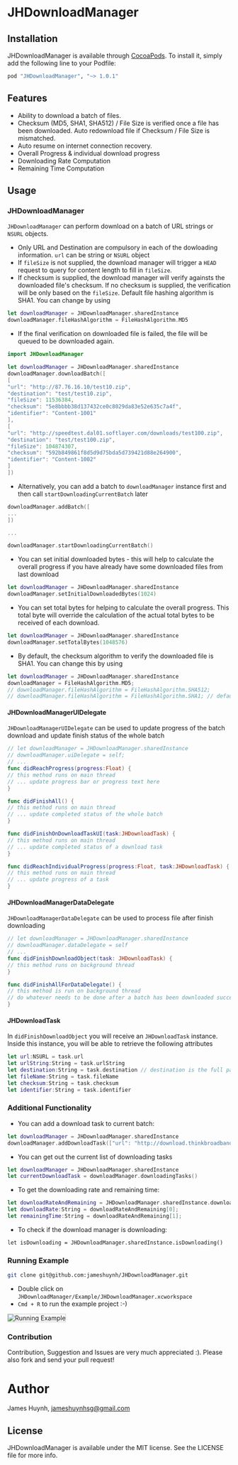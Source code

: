 # JHDownloadManager

## Installation

JHDownloadManager is available through [CocoaPods](http://cocoapods.org). To install
it, simply add the following line to your Podfile:

```ruby
pod "JHDownloadManager", "~> 1.0.1"
```

## Features

- Ability to download a batch of files.
- Checksum (MD5, SHA1, SHA512) / File Size is verified once a file has been downloaded. Auto redownload file if Checksum / File Size is mismatched.
- Auto resume on internet connection recovery.
- Overall Progress & individual download progress
- Downloading Rate Computation
- Remaining Time Computation

## Usage

### JHDownloadManager

`JHDownloadManager` can perform download on a batch of URL strings or `NSURL` objects.

- Only URL and Destination are compulsory in each of the dowloading information. `url` can be string or `NSURL` object
- If `fileSize` is not supplied, the download manager will trigger a `HEAD` request to query for content length to fill in `fileSize`.
- If checksum is supplied, the download manager will verify againsts the downloaded file's checksum. If no checksum is supplied, the verification will be only based on the `fileSize`. Default file hashing algorithm is SHA1. You can change by using

```swift
let downloadManager = JHDownloadManager.sharedInstance
downloadManager.fileHashAlgorithm = FileHashAlgorithm.MD5
```

- If the final verification on downloaded file is failed, the file will be queued to be downloaded again.

```swift
import JHDownloadManager

let downloadManager = JHDownloadManager.sharedInstance
downloadManager.downloadBatch([
[
"url": "http://87.76.16.10/test10.zip",
"destination": "test/test10.zip",
"fileSize": 11536384,
"checksum": "5e8bbbb38d137432ce0c8029da83e52e635c7a4f",
"identifier": "Content-1001"
],
[
"url": "http://speedtest.dal01.softlayer.com/downloads/test100.zip",
"destination": "test/test100.zip",
"fileSize": 104874307,
"checksum": "592b849861f8d5d9d75bda5d739421d88e264900",
"identifier": "Content-1002"
]
])

```

- Alternatively, you can add a batch to `downloadManager` instance first and then call `startDownloadingCurrentBatch` later

```swift
downloadManager.addBatch([
...
])

...

downloadManager.startDownloadingCurrentBatch()
```

- You can set initial downloaded bytes - this will help to calculate the overall progress if you have already have some downloaded files from last download

```swift
let downloadManager = JHDownloadManager.sharedInstance
downloadManager.setInitialDownloadedBytes(1024)
```

- You can set total bytes for helping to calculate the overall progress. This total byte will override the calculation of the actual total bytes to be received of each download.

```swift
let downloadManager = JHDownloadManager.sharedInstance
downloadManager.setTotalBytes(1048576)
```

- By default, the checksum algorithm to verify the downloaded file is SHA1. You can change this by using

```swift
let downloadManager = JHDownloadManager.sharedInstance
downloadManager = FileHashAlgorithm.MD5;
// downloadManager.fileHashAlgorithm = FileHashAlgorithm.SHA512;
// downloadManager.fileHashAlgorithm = FileHashAlgorithm.SHA1; // default
```

#### JHDownloadManagerUIDelegate

`JHDownloadManagerUIDelegate` can be used to update progress of the batch download and update finish status of the whole batch

```swift
// let downloadManager = JHDownloadManager.sharedInstance
// downloadManager.uiDelegate = self;
// ...
func didReachProgress(progress:Float) {
// this method runs on main thread
// ... update progress bar or progress text here
}

func didFinishAll() {
// this method runs on main thread
// ... update completed status of the whole batch
}

func didFinishOnDownloadTaskUI(task:JHDownloadTask) {
// this method runs on main thread
// ... update completed status of a download task
}

func didReachIndividualProgress(progress:Float, task:JHDownloadTask) {
// this method runs on main thread
// ... update progress of a task
}
```

#### JHDownloadManagerDataDelegate

`JHDownloadManagerDataDelegate` can be used to process file after finish downloading

```swift
// let downloadManager = JHDownloadManager.sharedInstance
// downloadManager.dataDelegate = self
// ...
func didFinishDownloadObject(task: JHDownloadTask) {
// this method runs on background thread
}

func didFinishAllForDataDelegate() {
// this method is run on background thread
// do whatever needs to be done after a batch has been downloaded successfully
}


```

#### JHDownloadTask

In `didFinishDownloadObject` you will receive an `JHDownloadTask` instance. Inside this instance, you will be able to retrieve the following attributes

```swift
let url:NSURL = task.url
let urlString:String = task.urlString
let destination:String = task.destination // destination is the full path to the downloaded file
let fileName:String = task.fileName
let checksum:String = task.checksum
let identifier:String = task.identifier
```

### Additional Functionality

- You can add a download task to current batch:

```swift
let downloadManager = JHDownloadManager.sharedInstance
downloadManager.addDownloadTask(["url": "http://download.thinkbroadband.com/5MB.zip", "destination": "test/5MB.zip"])
```

- You can get out the current list of downloading tasks

```swift
let downloadManager = JHDownloadManager.sharedInstance
let currentDownloadTask = downloadManager.downloadingTasks()
```

- To get the downloading rate and remaining time:

```swift
let downloadRateAndRemaining = JHDownloadManager.sharedInstance.downloadRateAndRemainingTime()
let downloadRate:String = downloadRateAndRemaining[0];
let remainingTime:String = downloadRateAndRemaining[1];
```

- To check if the download manager is downloading:

```swifth
let isDownloading = JHDownloadManager.sharedInstance.isDownloading()
```

### Running Example

```bash
git clone git@github.com:jameshuynh/JHDownloadManager.git
```

- Double click on `JHDownloadManager/Example/JHDownloadManager.xcworkspace`
- `Cmd + R` to run the example project :-)

<p align="left" >
<img style='border:1px solid #ccc;' src="https://raw.githubusercontent.com/jameshuynh/JHDownloadManager/master/Example/screenshot.png" alt="Running Example" title="Running Example">
</p>

### Contribution

Contribution, Suggestion and Issues are very much appreciated :). Please also fork and send your pull request!

# Author

James Huynh, jameshuynhsg@gmail.com

## License

JHDownloadManager is available under the MIT license. See the LICENSE file for more info.
